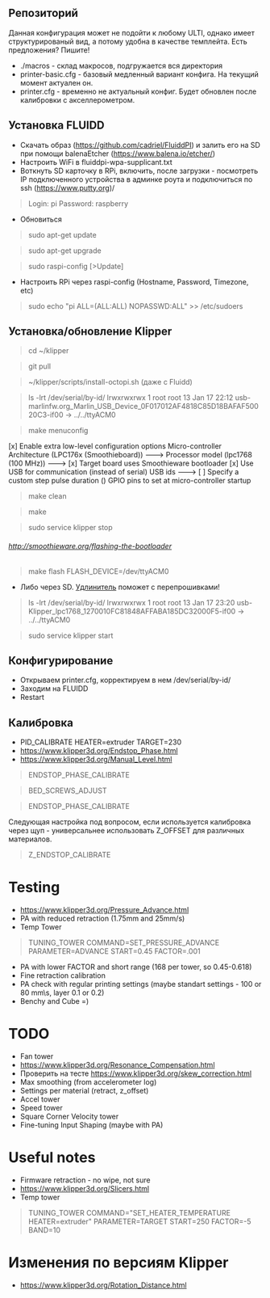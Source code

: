 ## Репозиторий
Данная конфигурация может не подойти к любому ULTI, однако имеет структурированый вид, а потому удобна в качестве темплейта.
Eсть предложения? Пишите!
- ./macros - склад макросов, подгружается вся директория
- printer-basic.cfg - базовый медленный вариант конфига. На текущий момент актуален он.
- printer.cfg - временно не актуальный конфиг. Будет обновлен после калибровки с акселлерометром.

## Установка FLUIDD
- Скачать образ (https://github.com/cadriel/FluiddPI) и залить его на SD при помощи balenaEtcher (https://www.balena.io/etcher/)
- Настроить WiFi в fluiddpi-wpa-supplicant.txt
- Воткнуть SD карточку в RPi, включить, после загрузки - посмотреть IP подключенного устройства в админке роута и подключиться по ssh (https://www.putty.org)/
>Login: pi Password: raspberry
- Обновиться
>sudo apt-get update

>sudo apt-get upgrade

>sudo raspi-config [>Update]
- Настроить RPi через raspi-config (Hostname, Password, Timezone, etc)

>sudo echo "pi ALL=(ALL:ALL) NOPASSWD:ALL" >> /etc/sudoers


## Установка/обновление Klipper
>cd ~/klipper

>git pull

>~/klipper/scripts/install-octopi.sh (даже с Fluidd)

>ls -lrt /dev/serial/by-id/
lrwxrwxrwx 1 root root 13 Jan 17 22:12 usb-marlinfw.org_Marlin_USB_Device_0F017012AF4818C85D18BAFAF50020C3-if00 -> ../../ttyACM0

>make menuconfig

[x] Enable extra low-level configuration options
    Micro-controller Architecture (LPC176x (Smoothieboard))  --->
    Processor model (lpc1768 (100 MHz))  --->
[x] Target board uses Smoothieware bootloader
[x] Use USB for communication (instead of serial)
    USB ids  --->
[ ] Specify a custom step pulse duration
()  GPIO pins to set at micro-controller startup

>make clean

>make

>sudo service klipper stop

###### http://smoothieware.org/flashing-the-bootloader
>make flash FLASH_DEVICE=/dev/ttyACM0

- Либо через SD. [Удлинитель](https://habr.com/ru/post/206394/) поможет с перепрошивками! 

>ls -lrt /dev/serial/by-id/
lrwxrwxrwx 1 root root 13 Jan 17 23:20 usb-Klipper_lpc1768_1270010FC81848AFFABA185DC32000F5-if00 -> ../../ttyACM0

>sudo service klipper start

## Конфигурирование
- Открываем printer.cfg, корректируем в нем /dev/serial/by-id/
- Заходим на FLUIDD
- Restart

## Калибровка
- PID_CALIBRATE HEATER=extruder TARGET=230
- https://www.klipper3d.org/Endstop_Phase.html
- https://www.klipper3d.org/Manual_Level.html

>ENDSTOP_PHASE_CALIBRATE 

>BED_SCREWS_ADJUST

>ENDSTOP_PHASE_CALIBRATE 

Следующая настройка под вопросом, если используется калибровка через щуп - универсальнее использовать Z_OFFSET для различных материалов.

>Z_ENDSTOP_CALIBRATE


# Testing
- https://www.klipper3d.org/Pressure_Advance.html
- PA with reduced retraction (1.75mm and 25mm/s)
- Temp Tower 
>TUNING_TOWER COMMAND=SET_PRESSURE_ADVANCE PARAMETER=ADVANCE START=0.45 FACTOR=.001
- PA with lower FACTOR and short range (168 per tower, so 0.45-0.618)
- Fine retraction calibration
- PA check with regular printing settings (maybe standart settings - 100 or 80 mm\s, layer 0.1 or 0.2)
- Benchy and Cube =)

# TODO
- Fan tower
- https://www.klipper3d.org/Resonance_Compensation.html
- Проверить на тесте https://www.klipper3d.org/skew_correction.html
- Max smoothing (from accelerometer log)
- Settings per material (retract, z_offset)
- Accel tower
- Speed tower
- Square Corner Velocity tower
- Fine-tuning Input Shaping (maybe with PA)

# Useful notes
- Firmware retraction - no wipe, not sure
- https://www.klipper3d.org/Slicers.html
- Temp tower
>TUNING_TOWER COMMAND="SET_HEATER_TEMPERATURE HEATER=extruder" PARAMETER=TARGET START=250 FACTOR=-5 BAND=10


# Изменения по версиям Klipper
- https://www.klipper3d.org/Rotation_Distance.html